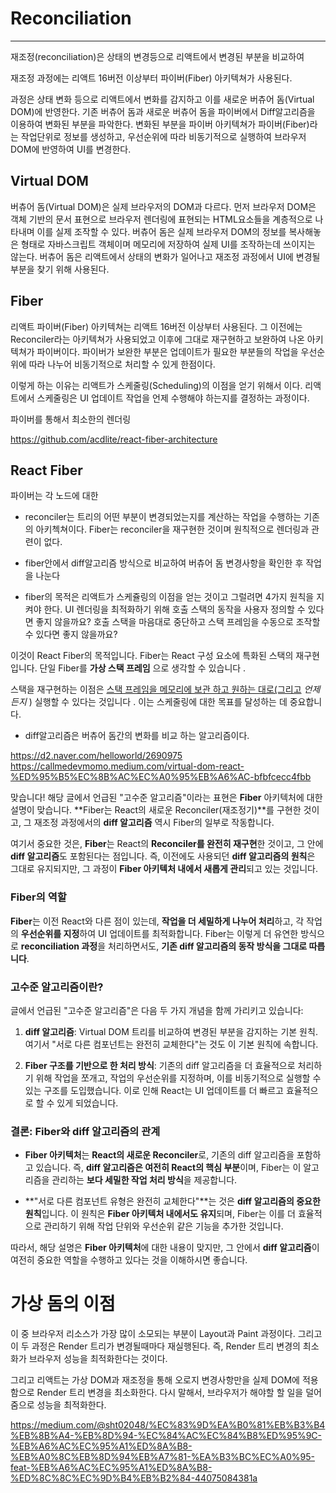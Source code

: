 # Reconciliation
---
재조정(reconciliation)은 상태의 변경등으로 리액트에서 변경된 부분을 비교하여 


재조정 과정에는 리액트 16버전 이상부터 파이버(Fiber) 아키텍쳐가 사용된다. 

과정은 상태 변화 등으로 리액트에서 변화를 감지하고 이를 새로운 버츄어 돔(Virtual DOM)에 반영한다. 기존 버츄어 돔과 새로운 버츄어 돔을 파이버에서 Diff알고리즘을 이용하여 변화된 부분을 파악한다. 
변화된 부분을 파이버 아키텍쳐가 파이버(Fiber)라는 작업단위로 정보를 생성하고, 우선순위에 따라 비동기적으로 실행하여 브라우저 DOM에 반영하여 UI를 변경한다.



## Virtual DOM

버츄어 돔(Virtual DOM)은 실제 브라우저의 DOM과 다르다. 먼저 브라우저 DOM은 객체 기반의 문서 표현으로 브라우저 렌더링에 표현되는 HTML요소들을 계층적으로 나타내며 이를 실제 조작할 수 있다.
버츄어 돔은 실제 브라우저 DOM의 정보를 복사해놓은 형태로 자바스크립트 객체이며 메모리에 저장하여 실제 UI를 조작하는데 쓰이지는 않는다.
버츄어 돔은 리액트에서 상태의 변화가 일어나고 재조정 과정에서 UI에 변경될 부분을 찾기 위해 사용된다.

## Fiber

리액트 파이버(Fiber) 아키텍쳐는 리액트 16버전 이상부터 사용된다. 그 이전에는 Reconciler라는 아키텍쳐가 사용되었고 이후에 그대로 재구현하고 보완하여 나온 아키텍쳐가 파이버이다.
파이버가 보완한 부분은 업데이트가 필요한 부분들의 작업을 우선순위에 따라 나누어 비동기적으로 처리할 수 있게 한점이다.

이렇게 하는 이유는 리액트가 스케줄링(Scheduling)의 이점을 얻기 위해서 이다. 리액트에서 스케줄링은 UI 업데이트 작업을 언제 수행해야 하는지를 결정하는 과정이다.

파이버를 통해서 
최소한의 렌더링



https://github.com/acdlite/react-fiber-architecture

## React Fiber


파이버는 각 노드에 대한 

- reconciler는 트리의 어떤 부분이 변경되었는지를 계산하는 작업을 수행하는 기존의 아키첵쳐이다. Fiber는 reconciler을 재구현한 것이며 원칙적으로 렌더링과 관련이 없다.
- fiber안에서 diff알고리즘 방식으로 비교하여 버츄어 돔 변경사항을 확인한 후 작업을 나눈다

- fiber의 목적은 리액트가 스케쥴링의 이점을 얻는 것이고 그럴려면 4가지 원칙을 지켜야 한다.
  UI 렌더링을 최적화하기 위해 호출 스택의 동작을 사용자 정의할 수 있다면 좋지 않을까요? 호출 스택을 마음대로 중단하고 스택 프레임을 수동으로 조작할 수 있다면 좋지 않을까요?

이것이 React Fiber의 목적입니다. Fiber는 React 구성 요소에 특화된 스택의 재구현입니다. 단일 Fiber를 **가상 스택 프레임** 으로 생각할 수 있습니다 .

스택을 재구현하는 이점은 [스택 프레임을 메모리에 보관 하고 원하는 대로(그리고](https://www.facebook.com/groups/2003630259862046/permalink/2054053404819731/) _언제든지_ ) 실행할 수 있다는 것입니다 . 이는 스케줄링에 대한 목표를 달성하는 데 중요합니다.

- diff알고리즘은 버츄어 돔간의 변화를 비교 하는 알고리즘이다.


https://d2.naver.com/helloworld/2690975
https://callmedevmomo.medium.com/virtual-dom-react-%ED%95%B5%EC%8B%AC%EC%A0%95%EB%A6%AC-bfbfcecc4fbb

맞습니다! 해당 글에서 언급된 "고수준 알고리즘"이라는 표현은 **Fiber** 아키텍처에 대한 설명이 맞습니다. **Fiber는 React의 새로운 Reconciler(재조정기)**를 구현한 것이고, 그 재조정 과정에서의 **diff 알고리즘** 역시 Fiber의 일부로 작동합니다.

여기서 중요한 것은, **Fiber**는 React의 **Reconciler를 완전히 재구현**한 것이고, 그 안에 **diff 알고리즘**도 포함된다는 점입니다. 즉, 이전에도 사용되던 **diff 알고리즘의 원칙**은 그대로 유지되지만, 그 과정이 **Fiber 아키텍처 내에서 새롭게 관리**되고 있는 것입니다.

### Fiber의 역할

**Fiber**는 이전 React와 다른 점이 있는데, **작업을 더 세밀하게 나누어 처리**하고, 각 작업의 **우선순위를 지정**하여 UI 업데이트를 최적화합니다. Fiber는 이렇게 더 유연한 방식으로 **reconciliation 과정**을 처리하면서도, **기존 diff 알고리즘의 동작 방식을 그대로 따릅니다**.

### 고수준 알고리즘이란?

글에서 언급된 "고수준 알고리즘"은 다음 두 가지 개념을 함께 가리키고 있습니다:

1. **diff 알고리즘**: Virtual DOM 트리를 비교하여 변경된 부분을 감지하는 기본 원칙. 여기서 "서로 다른 컴포넌트는 완전히 교체한다"는 것도 이 기본 원칙에 속합니다.
    
2. **Fiber 구조를 기반으로 한 처리 방식**: 기존의 diff 알고리즘을 더 효율적으로 처리하기 위해 작업을 쪼개고, 작업의 우선순위를 지정하며, 이를 비동기적으로 실행할 수 있는 구조를 도입했습니다. 이로 인해 React는 UI 업데이트를 더 빠르고 효율적으로 할 수 있게 되었습니다.
    

### 결론: Fiber와 diff 알고리즘의 관계

- **Fiber 아키텍처**는 **React의 새로운 Reconciler**로, 기존의 diff 알고리즘을 포함하고 있습니다. 즉, **diff 알고리즘은 여전히 React의 핵심 부분**이며, Fiber는 이 알고리즘을 관리하는 **보다 세밀한 작업 처리 방식**을 제공합니다.
    
- **"서로 다른 컴포넌트 유형은 완전히 교체한다"**는 것은 **diff 알고리즘의 중요한 원칙**입니다. 이 원칙은 **Fiber 아키텍처 내에서도 유지**되며, Fiber는 이를 더 효율적으로 관리하기 위해 작업 단위와 우선순위 같은 기능을 추가한 것입니다.
    

따라서, 해당 설명은 **Fiber 아키텍처**에 대한 내용이 맞지만, 그 안에서 **diff 알고리즘**이 여전히 중요한 역할을 수행하고 있다는 것을 이해하시면 좋습니다.



# 가상 돔의 이점

이 중 브라우저 리소스가 가장 많이 소모되는 부분이 Layout과 Paint 과정이다. 그리고 이 두 과정은 Render 트리가 변경될때마다 재실행된다. 즉, Render 트리 변경의 최소화가 브라우저 성능을 최적화한다는 것이다.

그리고 리액트는 가상 DOM과 재조정을 통해 오로지 변경사항만을 실제 DOM에 적용함으로 Render 트리 변경을 최소화한다. 다시 말해서, 브라우저가 해야할 할 일을 덜어줌으로 성능을 최적화한다.


https://medium.com/@sht02048/%EC%83%9D%EA%B0%81%EB%B3%B4%EB%8B%A4-%EB%8D%94-%EC%84%AC%EC%84%B8%ED%95%9C-%EB%A6%AC%EC%95%A1%ED%8A%B8-%EB%A0%8C%EB%8D%94%EB%A7%81-%EA%B3%BC%EC%A0%95-feat-%EB%A6%AC%EC%95%A1%ED%8A%B8-%ED%8C%8C%EC%9D%B4%EB%B2%84-44075084381a
